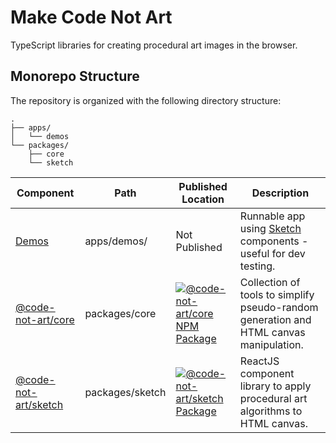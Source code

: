 # Make Code Not Art

TypeScript libraries for creating procedural art images in the browser.

## Monorepo Structure

The repository is organized with the following directory structure:

```
.
├── apps/
│   └── demos
└── packages/
    ├── core
    └── sketch
```

| Component                                         | Path            | Published Location                                                                                                                                                                                  | Description                                                                            |
| ------------------------------------------------- | --------------- | --------------------------------------------------------------------------------------------------------------------------------------------------------------------------------------------------- | -------------------------------------------------------------------------------------- |
| [Demos](apps/demos/README.md)                     | apps/demos/     | Not Published                                                                                                                                                                                       | Runnable app using [Sketch](./packages/sketch/) components - useful for dev testing.   |
| [@code-not-art/core](packages/core/README.md)     | packages/core   | [![@code-not-art/core NPM Package](https://img.shields.io/npm/v/@code-not-art/core?color=%23cb3837&style=for-the-badge&logo=npm)](https://www.npmjs.com/package/@overture-stack/lectern-client)     | Collection of tools to simplify pseudo-random generation and HTML canvas manipulation. |
| [@code-not-art/sketch](packages/sketch/README.md) | packages/sketch | [![@code-not-art/sketch Package](https://img.shields.io/npm/v/@code-not-art/sketch?color=%23cb3837&style=for-the-badge&logo=npm)](https://www.npmjs.com/package/@overture-stack/lectern-dictionary) | ReactJS component library to apply procedural art algorithms to HTML canvas.           |
